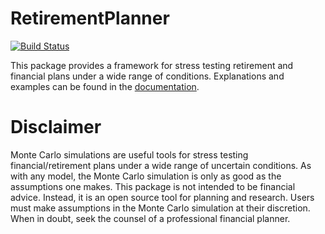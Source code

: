 # RetirementPlanner

[![Build Status](https://github.com/itsdfish/RetirementCalculators.jl/actions/workflows/CI.yml/badge.svg?branch=main)](https://github.com/itsdfish/RetirementCalculators.jl/actions/workflows/CI.yml?query=branch%3Amain)

This package provides a framework for stress testing retirement and financial plans under a wide range of conditions. Explanations and examples can be found in the [documentation]().

# Disclaimer

Monte Carlo simulations are useful tools for stress testing financial/retirement plans under a wide range of uncertain conditions. As with any model, the Monte Carlo simulation is only as good as the assumptions one makes. This package is not intended to be financial advice. Instead, it is an open source tool for planning and research. Users must make assumptions in the Monte Carlo simulation at their discretion.  When in doubt, seek the counsel of a professional financial planner. 